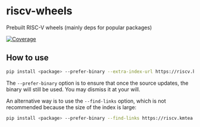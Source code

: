 # riscv-wheels
Prebuilt RISC-V wheels (mainly deps for popular packages)

[![Coverage](https://shields.io/badge/python-3.8%20%7C%203.9%20%7C%203.10%20%7C%203.11%20%7C%203.12-blue)](https://github.com/KumaTea/riscv-wheels/releases)

## How to use

```bash
pip install <package> --prefer-binary --extra-index-url https://riscv.kmtea.eu/simple
```

The `--prefer-binary` option is to ensure that
once the source updates, the binary will still be used.
You may dismiss it at your will.

An alternative way is to use the `--find-links` option,
which is not recommended because the size of the index is large:

```bash
pip install <package> --prefer-binary --find-links https://riscv.kmtea.eu/wheels.html
```
